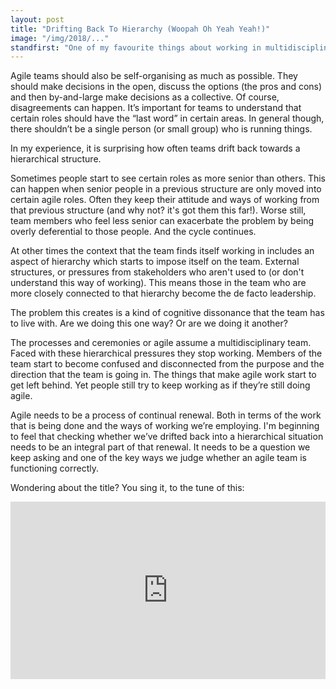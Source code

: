 ```yaml
---
layout: post
title: "Drifting Back To Hierarchy (Woopah Oh Yeah Yeah!)"
image: "/img/2018/..."
standfirst: "One of my favourite things about working in multidisciplinary agile teams is the lack of hierarchy. Different people in the team earn each other's respect not through their pay-grade or supposed seniority but through the different skills they bring to the project and the progess they help the team make."
---
```


Agile teams should also be self-organising as much as possible. They should make decisions in the open, discuss the options (the pros and cons) and then by-and-large make decisions as a collective. Of course, disagreements can happen. It’s important for teams to understand that certain roles should have the “last word” in certain areas. In general though, there shouldn’t be a single person (or small group) who is running things.

In my experience, it is surprising how often teams drift back towards a hierarchical structure.

Sometimes people start to see certain roles as more senior than others. This can happen when senior people in a previous structure are only moved into certain agile roles. Often they keep their attitude and ways of working from that previous structure (and why not? it's got them this far!). Worse still, team members who feel less senior can exacerbate the problem by being overly deferential to those people. And the cycle continues.

At other times the context that the team finds itself working in includes an aspect of hierarchy which starts to impose itself on the team. External structures, or pressures from stakeholders who aren't used to (or don't understand this way of working). This means those in the team who are more closely connected to that hierarchy become the de facto leadership.

The  problem this creates is a kind of cognitive dissonance that the team has to live with. Are we doing this one way? Or are we doing it another?

The processes and ceremonies or agile assume a multidisciplinary team. Faced with these hierarchical pressures they stop working. Members of the team start to become confused and disconnected from the purpose and the direction that the team is going in. The things that make agile work start to get left behind. Yet people still try to keep working as if they’re still doing agile.

Agile needs to be a process of continual renewal. Both in terms of the work that is being done and the ways of working we’re employing. I'm beginning to feel that checking whether we’ve drifted back into a hierarchical situation needs to be an integral part of that renewal. It needs to be a question we keep asking and one of the key ways we judge whether an agile team is functioning correctly.

Wondering about the title? You sing it, to the tune of this:

<style>.embed-container { position: relative; padding-bottom: 56.25%; height: 0; overflow: hidden; max-width: 100%; } .embed-container iframe, .embed-container object, .embed-container embed { position: absolute; top: 0; left: 0; width: 100%; height: 100%; }</style><div class='embed-container'><iframe src='https://www.youtube.com/embed/nwwGsR_ZQ1k?start=20' frameborder='0' allowfullscreen></iframe></div>
